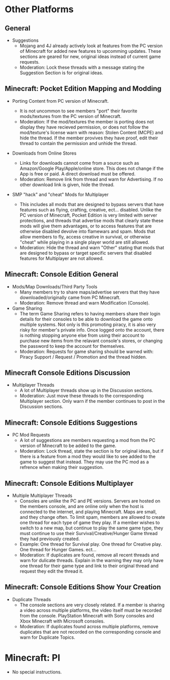 # Other Platforms 

## General
* Suggestions
  * Mojang and 4J already actively look at features from the PC version of Minecraft for added new features to upcomming updates.  These sections are geared for new, original ideas instead of current game requests.
  * Moderation: Lock these threads with a message stating the Suggestion Section is for original ideas.

## Minecraft: Pocket Edition Mapping and Modding

* Porting Content from PC version of Minecraft.
  * It is not uncommon to see members "port" their favorite mods/textures from the PC version of Minecraft.  
  * Moderation: If the mod/textures the member is porting does not display they have recieved permission, or does not follow the mod/texture's license warn with reason: Stolen Content (MCPE) and hide the thread.  If the member provives they have proof, edit their thread to contain the permission and unhide the thread.

* Downloads from Online Stores
  * Links for downloads cannot come from a source such as Amazon/Google Play/Apple/online store.  This does not change if the App is free or paid.  A direct download must be offered.
  * Moderation: Remove link from thread and warn for Advertising.  If no other download link is given, hide the thread.

* SMP "hack" and "cheat" Mods for Multiplayer 
  * This includes all mods that are designed to bypass servers that have features such as flying, crafting, creative, ect... disabled.  Unlike the PC version of Minecraft, Pocket Edition is very limited with server protections, and threads that advertise mods that clearly state these mods will give them advantages, or to access features that are otherwise disabled devolve into flamewars and spam.  Mods that allow members to fly, access creative in survival, or otherwise "cheat" while playing in a single player world are still allowed.
  * Moderation: Hide the thread and warn "Other" stating that mods that are designed to bypass or target specific servers that disabled features for Multiplayer are not allowed.

## Minecraft: Console Edition General
* Mods/Map Downloads/Third Party Tools
  * Many members try to share maps/advertise servers that they have downloaded/originally came from PC Minecraft.  
  * Moderation: Remove thread and warn Modification (Console).
* Game Sharing
  * The term Game Sharing refers to having members share their login details for their consoles to be able to download the game onto multiple systems.  Not only is this promoting piracy, it is also very risky for member's private info.  Once logged onto the account, there is nothing stopping anyone else from using their account to purchase new items from the relavant console's stores, or changing the password to keep the account for themselves.
  * Moderation: Requests for game sharing should be warned with: Piracy Support / Request / Promotion and the thread hidden.

## Minecraft Console Editions Discussion
* Multiplayer Threads
  * A lot of Multiplayer threads show up in the Discussion sections.  
  * Moderation: Just move these threads to the corresponding Multiplayer section.  Only warn if the member continues to post in the Discussion sections.

## Minecraft: Console Editions Suggestions
* PC Mod Requests
  * A lot of suggestions are members requesting a mod from the PC version of Minecraft to be added to the game.
  * Moderation: Lock thread, state the section is for original ideas, but if there is a feature from a mod they would like to see added to the game to suggest that instead.  They may use the PC mod as a refrence when making their suggestion.

## Minecraft: Console Editions Multiplayer

* Multiple Multiplayer Threads
  * Consoles are unlike the PC and PE versions.  Servers are hosted on the members console, and are online only when the host is connected to the internet, and playing Minecraft.  Maps are small, and they change often.  To limit spam, members are allowed to create one thread for each type of game they play.  If a member wishes to switch to a new map, but continue to play the same game type, they must continue to use their Survival/Creative/Hunger Game thread they had previously created.
  * Example: One thread for Survival play.  One thread for Creative play.  One thread for Hunger Games.  ect...  
  * Moderation: If duplicates are found, remove all recent threads and warn for dulicate threads.  Explain in the warning they may only have one thread for their game type and link to their original thread and request they edit the thread it.

## Minecraft: Console Editions Show Your Creation
* Duplicate Threads
  * The console sections are very closely related.  If a member is sharing a video across multiple platforms, the video itself must be recorded from the console.  PlayStation Minecraft with Sony consoles and Xbox Minecraft with Microsoft consoles.
  * Moderation: If duplicates found across multiple platforms, remove duplicates that are not recorded on the corresponding console and warn for Duplicate Topics.

# Minecraft: PI
  * No special instructions.
